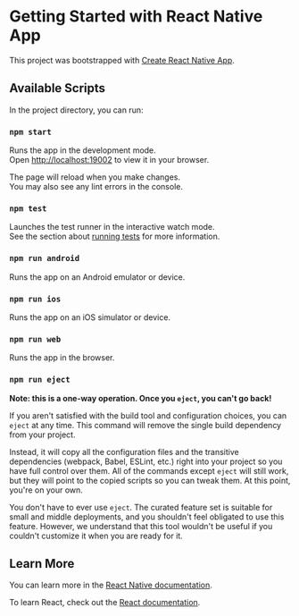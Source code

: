 # Getting Started with React Native App

This project was bootstrapped with [Create React Native App](https://github.com/expo/react-native/archive/sdk-41.0.0.tar.gz).

## Available Scripts

In the project directory, you can run:

### `npm start`

Runs the app in the development mode.\
Open [http://localhost:19002](http://localhost:19002) to view it in your browser.

The page will reload when you make changes.\
You may also see any lint errors in the console.

### `npm test`

Launches the test runner in the interactive watch mode.\
See the section about [running tests](https://docs.expo.dev/workflow/test-intro/) for more information.

### `npm run android`

Runs the app on an Android emulator or device.

### `npm run ios`

Runs the app on an iOS simulator or device.

### `npm run web`

Runs the app in the browser.

### `npm run eject`

**Note: this is a one-way operation. Once you `eject`, you can't go back!**

If you aren't satisfied with the build tool and configuration choices, you can `eject` at any time. This command will remove the single build dependency from your project.

Instead, it will copy all the configuration files and the transitive dependencies (webpack, Babel, ESLint, etc.) right into your project so you have full control over them. All of the commands except `eject` will still work, but they will point to the copied scripts so you can tweak them. At this point, you're on your own.

You don't have to ever use `eject`. The curated feature set is suitable for small and middle deployments, and you shouldn't feel obligated to use this feature. However, we understand that this tool wouldn't be useful if you couldn't customize it when you are ready for it.

## Learn More

You can learn more in the [React Native documentation](https://reactnative.dev/docs/getting-started).

To learn React, check out the [React documentation](https://reactjs.org/).
